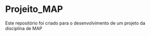# Projeito_MAP
Este repositório foi criado para o desenvolvimento de um projeto da disciplina de MAP
